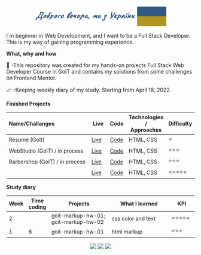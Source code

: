 <p align="center"><a href="https://www.linkedin.com/in/koval-dmytro//"><img width="70%" src="./img/readme-header.png" /></a></p>

I`m beginner in Web Development, and I want to be a Full Stack Developer. This is my way of gaining programming experience.

**What, why and how**

💼 -This repository was created for my hands-on projects Full Stack Web Developer Course in GoIT and contains my solutions from some challenges on Frontend Mentor.

📈 -Keeping weekly diary of my study. Starting from April 18, 2022.

**Finished Projects**

<table><thead><tr>
<th align="left" width="46%">Name/Challanges</th>
<th align="center" width="10%">Live</th>
<th align="center" width="10%">Code</th>
<th align="center" width="20%">Technologies / Approaches</th>
<th align="left" width="14%">Difficulty</th></tr></thead>

  <tr><td>Resume (GoIt)</td><td><a href ="#">Live</a></td><td><a href ="#">Code</a></td><td>HTML, CSS</td><td>⭐</td></tr>
<tr><td>WebStudio (GoIT) / in process</td><td><a href ="https://dima-kyiv.github.io/goit-markup-hw-02/">Live</a></td>
  <td><a href ="https://github.com/dima-kyiv/goit-markup-hw-02">Code</a></td><td>HTML, CSS</td><td>⭐⭐⭐</td></tr>

<tr><td>Barbershop (GoIT) / in process</td><td><a href ="https://dima-kyiv.github.io/goit-barbershop_v1">Live</a></td>
  <td><a href ="https://github.com/dima-kyiv/goit-barbershop_v1">Code</a></td><td>HTML, CSS</td><td>⭐⭐⭐</td></tr>

  <tr><td></td><td><a href ="#">Live</a></td><td><a href ="#">Code</a></td><td>HTML, CSS</td><td>⭐⭐⭐⭐⭐</td></tr>
</table>

**Study diary**

<table><thead><tr>
<th align="top" width="7%">Week</th>
<th align="top" width="7%">Time coding</th>
<th align="top" width="36%">Projects</th>
<th align="top" width="36%">What I learned</th>
<th align="top" width="14%">KPI</th></tr></thead>

<tr><td>2</td><td></td><td>
goit-markup-hw-01; goit-markup-hw-02
</td><td>css color and text
</td><td>⭐⭐⭐⭐⭐</td></tr>
<tr><td>1</td><td>6</td><td>
goit-markup-hw-01
</td><td>
html markup
</td><td>⭐⭐⭐</td></tr>
</table>
<div align="center">
<a href="mailto:4dimakoval@gmail.com"><img src="https://img.shields.io/badge/EMAIL-4dimakoval%40gmail.com-ea4335?style-flat&logo=gmail"></a>
<a href="https://www.linkedin.com/in/koval-dmytro/"><img src="https://img.shields.io/badge/profile-linkedin-0072b1?style-flat&logo=linkedin"></a>
<a href="https://codepen.io/dima-kyiv"><img src="https://img.shields.io/badge/profile-codepen-ffffff?style-flat&logo=codepen"></a></div>
